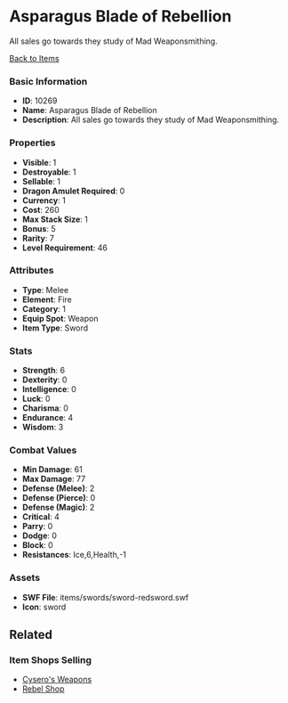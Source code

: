# Asparagus Blade of Rebellion

All sales go towards they study of Mad Weaponsmithing.

[Back to Items](../items.md)

### Basic Information

- **ID**: 10269
- **Name**: Asparagus Blade of Rebellion
- **Description**: All sales go towards they study of Mad Weaponsmithing.

### Properties

- **Visible**: 1
- **Destroyable**: 1
- **Sellable**: 1
- **Dragon Amulet Required**: 0
- **Currency**: 1
- **Cost**: 260
- **Max Stack Size**: 1
- **Bonus**: 5
- **Rarity**: 7
- **Level Requirement**: 46

### Attributes

- **Type**: Melee
- **Element**: Fire
- **Category**: 1
- **Equip Spot**: Weapon
- **Item Type**: Sword

### Stats

- **Strength**: 6
- **Dexterity**: 0
- **Intelligence**: 0
- **Luck**: 0
- **Charisma**: 0
- **Endurance**: 4
- **Wisdom**: 3

### Combat Values

- **Min Damage**: 61
- **Max Damage**: 77
- **Defense (Melee)**: 2
- **Defense (Pierce)**: 0
- **Defense (Magic)**: 2
- **Critical**: 4
- **Parry**: 0
- **Dodge**: 0
- **Block**: 0
- **Resistances**: Ice,6,Health,-1

### Assets

- **SWF File**: items/swords/sword-redsword.swf
- **Icon**: sword

## Related

### Item Shops Selling

- [Cysero's Weapons](../item-shops/44-cysero-s-weapons.md)
- [Rebel Shop](../item-shops/361-rebel-shop.md)

